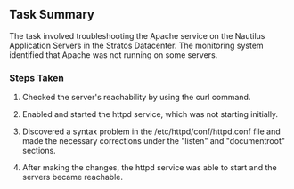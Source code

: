 
## Task Summary

The task involved troubleshooting the Apache service on the Nautilus Application Servers in the Stratos Datacenter. The monitoring system identified that Apache was not running on some servers. 

### Steps Taken

1. Checked the server's reachability by using the curl command.


2. Enabled and started the httpd service, which was not starting initially.


3. Discovered a syntax problem in the /etc/httpd/conf/httpd.conf file and made the necessary corrections under the "listen" and "documentroot" sections.



4. After making the changes, the httpd service was able to start and the servers became reachable.




